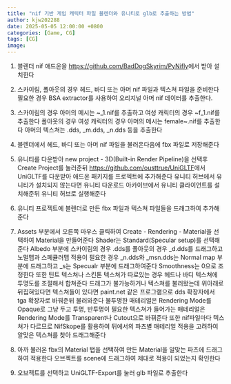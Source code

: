 ```yaml
---
title: "nif 기반 게임 캐릭터 파일 블렌더와 유니티로 glb로 추출하는 방법"
author: kjw202288
date: 2025-05-05 12:00:00 +0800
categories: [Game, CG]
tags: [CG]
image: 
---
```


1. 블렌더 nif 애드온을 <https://github.com/BadDogSkyrim/PyNifly>에서 받아 설치한다

2. 스카이림, 폴아웃의 경우 헤드, 바디 또는 아머 nif 파일과 텍스쳐 파일을 준비한다 필요한 경우 BSA extractor를 사용하여 오리지널 아머 nif 데이터를 추출한다.

3. 스카이림의 경우 아머의 메시는 ~_1.nif를 추출하고 여성 캐릭터의 경우 ~f_1.nif를 추출한다 폴아웃의 경우 여성 캐릭터의 경우 아머의 메시는 female~.nif를 추출한다 아머의 텍스쳐는 .dds, _m.dds, _n.dds 등을 추출한다

4. 블렌더에서 헤드, 바디 또는 아머 nif 파일을 불러온다음에 fbx 파일로 저장해준다

5. 유니티를 다운받아 new project - 3D(Built-in Render Pipeline)을 선택후 Create Project를 눌러준뒤 <https://github.com/ousttrue/UniGLTF>에서 UniGLTF를 다운받아 애드온 패키지를 프로젝트에 추가해준다 유니티 허브에서 유니티가 설치되지 않는다면 유니티 다운로드 아카이브에서 유니티 클라이언트를 설치해준뒤 유니티 허브로 실행해준다

6. 유니티 프로젝트에 블렌더로 만든 fbx 파일과 텍스쳐 파일들을 드래그하여 추가해준다

7. Assets 부분에서 오른쪽 마우스 클릭하여 Create - Rendering - Material을 선택하여 Material을 만들어준다 Shader는 Standard(Specular setup)를 선택해준다 Albedo 부분에 스카이림의 경우 .dds를 폴아웃의 경우 _d.dds를 드래그하고  노멀맵과 스페큘러맵 적용이 필요한 경우 _n.dds와 _msn.dds는 Normal map 부분에 드래그하고 _s는 Specualr 부분에 드래그하여준다 Smoothness는 0으로 조정한다 또한 틴트 텍스쳐나 스킨톤 텍스쳐가 따로있는 경우 헤드나 바디 텍스쳐에 투명도를 조절해서 합쳐준다 드래그가 불가능하거나 텍스쳐를 불러왔는데 위아래로 뒤집혀있다면 텍스쳐들이 있다면 paint.net 같은 프로그램으로 dds 확장자에서 tga 확장자로 바꿔준뒤 불러와준다 불투명한 매테리얼은 Rendering Mode를 Opaque로 그냥 두고 투명, 반투명이 필요한 텍스쳐가 들어가는 매테리얼은 Rendering Mode를 Transparent나 Cutout으로 바꿔준다 또한 nif파일마다 텍스쳐가 다르므로 NifSkope를 활용하여 뒤에서의 파츠별 매테리얼 적용을 고려하여 알맞은 텍스쳐를 찾아 드래그해준다

8. 아까 불러온 fbx의 Material 탭을 선택하여 만든 Material을 알맞는 파츠에 드래그하여 적용한다 오브젝트를 scene에 드래그하여 제대로 적용이 되었는지 확인한다

9. 오브젝트를 선택하고 UniGLTF-Export를 눌러 glb 파일로 추출한다